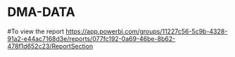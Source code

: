 # DMA-DATA
#To view the report https://app.powerbi.com/groups/11227c56-5c9b-4328-91a2-e44ac7168d3e/reports/077fc192-0a69-46be-8b62-478f1d652c23/ReportSection
